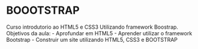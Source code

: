 # BOOOTSTRAP
Curso introdutorio ao HTML5 e CSS3 Utilizando framework Boostrap.
 Objetivos da aula:
    - Aprofundar em HTML5
    - Aprender utilizar o framework Bootstrap
    - Construir um site utilizando HTML5, CSS3 e BOOTSTRAP

